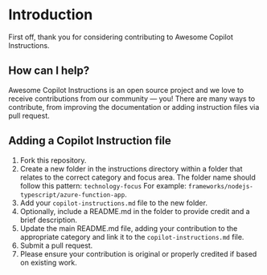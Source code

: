 # Introduction

First off, thank you for considering contributing to Awesome Copilot Instructions.

## How can I help?

Awesome Copilot Instructions is an open source project and we love to receive contributions from our community — you! There are many ways to contribute, from improving the documentation or adding instruction files via pull request.

## Adding a Copilot Instruction file

1. Fork this repository.
2. Create a new folder in the instructions directory within a folder that relates to the correct category and focus area. The folder name should follow this pattern: `technology-focus` For example: `frameworks/nodejs-typescript/azure-function-app`.
3. Add your `copilot-instructions.md` file to the new folder.
4. Optionally, include a README.md in the folder to provide credit and a brief description.
5. Update the main README.md file, adding your contribution to the appropriate category and link it to the `copilot-instructions.md` file.
6. Submit a pull request.
7. Please ensure your contribution is original or properly credited if based on existing work.
